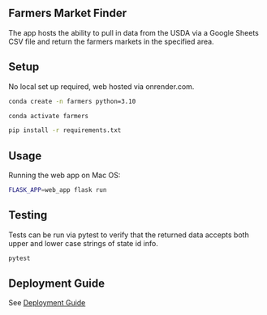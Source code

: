 ## Farmers Market Finder
The app hosts the ability to pull in data from the USDA via a Google Sheets CSV file and return the farmers markets in the specified area.

## Setup
No local set up required, web hosted via onrender.com.

```sh
conda create -n farmers python=3.10

conda activate farmers
```

```sh
pip install -r requirements.txt
```

## Usage

Running the web app on Mac OS:

```sh
FLASK_APP=web_app flask run
```

## Testing
Tests can be run via pytest to verify that the returned data accepts both upper and lower case strings of state id info.

```sh
pytest
```

## Deployment Guide

See [Deployment Guide](/DEPLOYING.md)
